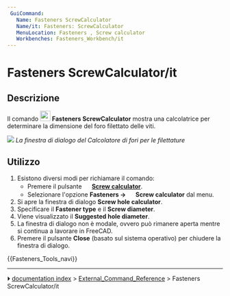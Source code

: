 ```yaml
---
 GuiCommand:
   Name: Fasteners ScrewCalculator
   Name/it: Fasteners: ScrewCalculator
   MenuLocation: Fasteners , Screw calculator
   Workbenches: Fasteners_Workbench/it
---
```


# Fasteners ScrewCalculator/it



## Descrizione

Il comando <img alt="" src=images/Fasteners_ScrewCalculator.svg  style="width:24px;"> **Fasteners ScrewCalculator** mostra una calcolatrice per determinare la dimensione del foro filettato delle viti.

![](images/Fasteners_ScrewCalculator_Dialog.png ) 
*La finestra di dialogo del Calcolatore di fori per le filettature*



## Utilizzo

1.  Esistono diversi modi per richiamare il comando:
    -   Premere il pulsante **<img src="images/Fasteners_ScrewCalculator.svg" width=16px> [Screw calculator](Fasteners_ScrewCalculator.md)**.
    -   Selezionare l\'opzione **Fasteners → <img src="images/Fasteners_ScrewCalculator.svg" width=16px> Screw calculator** dal menu.
2.  Si apre la finestra di dialogo **Screw hole calculator**.
3.  Specificare il **Fastener type** e il **Screw diameter**.
4.  Viene visualizzato il **Suggested hole diameter**.
5.  La finestra di dialogo non è modale, ovvero può rimanere aperta mentre si continua a lavorare in FreeCAD.
6.  Premere il pulsante **Close** (basato sul sistema operativo) per chiudere la finestra di dialogo.




{{Fasteners_Tools_navi}}



---
⏵ [documentation index](../README.md) > [External_Command_Reference](Category_External_Command_Reference.md) > Fasteners ScrewCalculator/it
